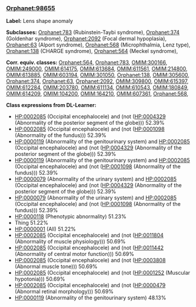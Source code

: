 
### [Orphanet:98655](http://www.orpha.net/ORDO/Orphanet_98655)
**Label:** Lens shape anomaly

**Subclasses:** [Orphanet:783](http://www.orpha.net/ORDO/Orphanet_783) (Rubinstein-Taybi syndrome), [Orphanet:374](http://www.orpha.net/ORDO/Orphanet_374) (Goldenhar syndrome), [Orphanet:2092](http://www.orpha.net/ORDO/Orphanet_2092) (Focal dermal hypoplasia), [Orphanet:63](http://www.orpha.net/ORDO/Orphanet_63) (Alport syndrome), [Orphanet:568](http://www.orpha.net/ORDO/Orphanet_568) (Microphthalmia, Lenz type), [Orphanet:138](http://www.orpha.net/ORDO/Orphanet_138) (CHARGE syndrome), [Orphanet:564](http://www.orpha.net/ORDO/Orphanet_564) (Meckel syndrome), 

**Corr. equiv. classes:** [Orphanet:564](http://www.orpha.net/ORDO/Orphanet_564), [Orphanet:783](http://www.orpha.net/ORDO/Orphanet_783), [OMIM:300166](http://purl.obolibrary.org/obo/OMIM_300166), [OMIM:249000](http://purl.obolibrary.org/obo/OMIM_249000), [OMIM:614175](http://purl.obolibrary.org/obo/OMIM_614175), [OMIM:613684](http://purl.obolibrary.org/obo/OMIM_613684), [OMIM:611561](http://purl.obolibrary.org/obo/OMIM_611561), [OMIM:214800](http://purl.obolibrary.org/obo/OMIM_214800), [OMIM:613885](http://purl.obolibrary.org/obo/OMIM_613885), [OMIM:603194](http://purl.obolibrary.org/obo/OMIM_603194), [OMIM:301050](http://purl.obolibrary.org/obo/OMIM_301050), [Orphanet:138](http://www.orpha.net/ORDO/Orphanet_138), [OMIM:305600](http://purl.obolibrary.org/obo/OMIM_305600), [Orphanet:374](http://www.orpha.net/ORDO/Orphanet_374), [Orphanet:63](http://www.orpha.net/ORDO/Orphanet_63), [Orphanet:2092](http://www.orpha.net/ORDO/Orphanet_2092), [OMIM:309800](http://purl.obolibrary.org/obo/OMIM_309800), [OMIM:615397](http://purl.obolibrary.org/obo/OMIM_615397), [OMIM:612284](http://purl.obolibrary.org/obo/OMIM_612284), [OMIM:203780](http://purl.obolibrary.org/obo/OMIM_203780), [OMIM:611134](http://purl.obolibrary.org/obo/OMIM_611134), [OMIM:610543](http://purl.obolibrary.org/obo/OMIM_610543), [OMIM:180849](http://purl.obolibrary.org/obo/OMIM_180849), [OMIM:614209](http://purl.obolibrary.org/obo/OMIM_614209), [OMIM:104200](http://purl.obolibrary.org/obo/OMIM_104200), [OMIM:164210](http://purl.obolibrary.org/obo/OMIM_164210), [OMIM:607361](http://purl.obolibrary.org/obo/OMIM_607361), [Orphanet:568](http://www.orpha.net/ORDO/Orphanet_568), 

**Class expressions from DL-Learner:**

- [HP:0002085](http://purl.obolibrary.org/obo/HP_0002085) (Occipital encephalocele) and (not ([HP:0004329](http://purl.obolibrary.org/obo/HP_0004329) (Abnormality of the posterior segment of the globe))) 52.39%
- [HP:0002085](http://purl.obolibrary.org/obo/HP_0002085) (Occipital encephalocele) and (not ([HP:0001098](http://purl.obolibrary.org/obo/HP_0001098) (Abnormality of the fundus))) 52.39%
- [HP:0000119](http://purl.obolibrary.org/obo/HP_0000119) (Abnormality of the genitourinary system) and [HP:0002085](http://purl.obolibrary.org/obo/HP_0002085) (Occipital encephalocele) and (not ([HP:0004329](http://purl.obolibrary.org/obo/HP_0004329) (Abnormality of the posterior segment of the globe))) 52.39%
- [HP:0000119](http://purl.obolibrary.org/obo/HP_0000119) (Abnormality of the genitourinary system) and [HP:0002085](http://purl.obolibrary.org/obo/HP_0002085) (Occipital encephalocele) and (not ([HP:0001098](http://purl.obolibrary.org/obo/HP_0001098) (Abnormality of the fundus))) 52.39%
- [HP:0000079](http://purl.obolibrary.org/obo/HP_0000079) (Abnormality of the urinary system) and [HP:0002085](http://purl.obolibrary.org/obo/HP_0002085) (Occipital encephalocele) and (not ([HP:0004329](http://purl.obolibrary.org/obo/HP_0004329) (Abnormality of the posterior segment of the globe))) 52.39%
- [HP:0000079](http://purl.obolibrary.org/obo/HP_0000079) (Abnormality of the urinary system) and [HP:0002085](http://purl.obolibrary.org/obo/HP_0002085) (Occipital encephalocele) and (not ([HP:0001098](http://purl.obolibrary.org/obo/HP_0001098) (Abnormality of the fundus))) 52.39%
- [HP:0000118](http://purl.obolibrary.org/obo/HP_0000118) (Phenotypic abnormality) 51.23%
- Thing 51.22%
- [HP:0000001](http://purl.obolibrary.org/obo/HP_0000001) (All) 51.22%
- [HP:0002085](http://purl.obolibrary.org/obo/HP_0002085) (Occipital encephalocele) and (not ([HP:0011804](http://purl.obolibrary.org/obo/HP_0011804) (Abnormality of muscle physiology))) 50.69%
- [HP:0002085](http://purl.obolibrary.org/obo/HP_0002085) (Occipital encephalocele) and (not ([HP:0011442](http://purl.obolibrary.org/obo/HP_0011442) (Abnormality of central motor function))) 50.69%
- [HP:0002085](http://purl.obolibrary.org/obo/HP_0002085) (Occipital encephalocele) and (not ([HP:0003808](http://purl.obolibrary.org/obo/HP_0003808) (Abnormal muscle tone))) 50.69%
- [HP:0002085](http://purl.obolibrary.org/obo/HP_0002085) (Occipital encephalocele) and (not ([HP:0001252](http://purl.obolibrary.org/obo/HP_0001252) (Muscular hypotonia))) 50.69%
- [HP:0002085](http://purl.obolibrary.org/obo/HP_0002085) (Occipital encephalocele) and (not ([HP:0000479](http://purl.obolibrary.org/obo/HP_0000479) (Abnormal retinal morphology))) 50.69%
- [HP:0000119](http://purl.obolibrary.org/obo/HP_0000119) (Abnormality of the genitourinary system) 48.13%


